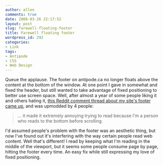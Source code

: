 ```yaml
---
author: allen
comments: true
date: 2008-03-26 22:17:52
layout: post
slug: farewell-floating-footer
title: Farewell floating footer
wordpress_id: 292
categories:
- Link
tags:
- Antipode
- CSS
- Web Design
---
```


Queue the applause. The footer on antipode.ca no longer floats above the content at the bottom of the window. At one point I gave in somewhat and fixed the header, but still wanted to take advantage of fixed positioning to better use screen space. Well, after almost a year of some people liking it and others hating it, [this Reddit comment thread about my site's footer came up](http://reddit.com/info/6d9pz/comments/c03j6wa), and was upmodded by 4 people:


> ... it made it extremely annoying trying to read because I'm a person who reads to the bottom before scrolling.


I'd assumed people's problem with the footer was an aesthetic thing, but now I've found out it's interfering with the way certain people read web content. Well that's different! I read by keeping what I'm reading in the middle of the viewport, but it seems some people consume page by page, hitting the footer every time. An easy fix while still expressing my love of fixed positioning.
